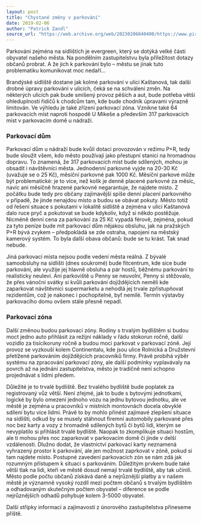 ```yaml
---
layout: post
title: "Chystané změny v parkování"
date: 2019-02-06
author: "Patrick Zandl"
source_url: "https://web.archive.org/web/20230206040400/https://www.piratibrandys.cz/clanek/2019-02-06-chystane-zmeny-v-parkovani"
---
```

Parkování zejména na sídlištích je evergreen, který se dotýká velké 
části obyvatel našeho města. Na pondělním zastupitelstvu byla 
příležitost dotazy občanů probrat. A že jich k parkování bylo – městu se
 jinak tuto problematiku komunikovat moc nedaří…

Brandýské 
sídliště dostane jak kolmé parkování v ulici Kaštanová, tak další drobné
 úpravy parkování v ulicích, čeká se na schválení změn. Na některých 
ulicích pak bude smíšený provoz pěších a aut, bude potřeba větší 
ohleduplnosti řidičů k chodcům tam, kde bude chodník úpravami výrazně 
limitován. Ve výhledu je také zřízení parkovací zóna.  Vznikne také 64 
parkovacích míst naproti hospodě U Mikeše a především 317 parkovacích 
míst v parkovacím domě u nádraží.

### Parkovací dům

Parkovací 
dům u nádraží bude kvůli dotaci provozován v režimu P+R, tedy bude 
sloužit všem, kdo město používají jako přestupní stanici na hromadnou 
dopravu. To znamená, že 317 parkovacích míst bude sdílených, mohou je 
obsadit i návštěvníci města. Jednodenní parkovné vyjde na 20-30 Kč 
(uvažuje se o 25 Kč), měsíční parkovné pak 1000 Kč. Měsíční parkové může
 být problematické: je to více, než kolik je denně placené parkovné za 
měsíc, navíc ani měsíčně hrazené parkovné negarantuje, že najdete místo.
 Z počátku bude tedy pro občany zajímavější spíše denní placení 
parkovného v případě, že jinde nenajdou místo a budou se obávat pokuty. 
Město totiž od řešení situace s pokutami v lokalitě sídliště a zejména v
 ulici Kaštanová dalo ruce pryč a pokutovat se bude kdykoliv, když si 
někdo postěžuje. Nicméně denní cena za parkování za 25 Kč vypadá férově,
 zejména, pokud za tyto peníze bude mít parkovací dům nějakou obsluhu, 
jak na pražských P+R bývá zvykem – předpokládá se zde ostraha, napojení 
na městský kamerový systém. To byla další obava občanů: bude se tu 
krást. Tak snad nebude.

Jiná parkovací místa nejsou podle vedení
 města reálná. Z bývalé samoobsluhy na sídlišti (dnes soukromé) bude 
fitcentrum, kde sice bude parkování, ale využije jej hlavně obsluha a 
pár hostů, běžnému parkování to realisticky neuleví. Ani parkoviště u 
Penny se neuvolní, Penny si stěžovalo, že přes vánoční svátky si kvůli 
parkování dojíždějících neměli kde zaparkovat návštěvníci supermarketu a
 nehodlá jej trvale zpřístupňovat rezidentům, což je nakonec i 
pochopitelné, byť nemilé. Termín výstavby parkovacího domu ovšem stále přesně nepadl.

### Parkovací zóna

Další změnou budou parkovací zóny. Rodiny s trvalým bydlištěm si budou 
moct jedno auto přihlásit za režijní náklady v řádu stokorun ročně, 
další vozidlo za tisícikoruny ročně a budou moci parkovat v parkovací 
zóně. Její provoz se vyzkouší kolem Continentalu, kde jsou ulice 
Rolnická a Družstevní přetížené parkováním dojíždějících pracovníků 
firmy. Právě probíhá výběr systému na zpracování parkovací zóny, ale 
další podmínky vyplavávaly na povrch až na jednání zastupitelstva, město
 je tradičně není schopno projednávat s lidmi předem.

Důležité 
je to trvalé bydliště. Bez trvalého bydliště bude poplatek za 
registrovaný vůz větší. Není zřejmé, jak to bude s bytovými jednotkami, 
logické by bylo omezení jednoho vozu na jednu bytovou jednotku, ale ve 
městě je zejména u pracovníků v místních montovnách docela obvyklé 
sdílení bytu více lidmi. Právě to by mohlo přinést zajímavé zlepšení 
situace na sídlišti, odkud by se musely stáhnout firemní automobily 
parkované přes noc bez karty a vozy z hromadně sdílených bytů či bytů 
lidí, kterým se nevyplatilo si přihlásit trvalé bydliště. Naopak to 
zkomplikuje situaci hostům, ale ti mohou přes noc zaparkovat v 
parkovacím domě či jinde v delší vzdálenosti. Dlužno dodat, že 
vlastnictví parkovací karty neznamená vyhrazený prostor k parkování, ale
 jen možnost zaprkovat v zóně, pokud si tam najdete místo. Postupné
 zavedení parkovacích zón se nám zdá jak rozumným přístupem k situaci s 
parkováním. Důležitým prvkem bude také větší tlak na lidi, kteří ve 
městě dosud nemají trvalé bydliště, aby tak učinili. Město podle počtu 
občanů získává daně a nejrůznější platby a v našem městě je významně 
vysoký rozdíl mezi počtem občanů s trvalým bydlištěm a odhadovaným 
skutečným počtem obyvatel – diference se podle nejrůznějších odhadů 
pohybuje kolem 3-5000 obyvatel.

Další střípky informací a zajímavostí z únorového zastupitelstva přineseme příště.


